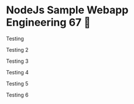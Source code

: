 # NodeJs Sample Webapp Engineering 67 :taco:

 Testing 
 
Testing 2 

Testing 3

Testing 4 

Testing 5

Testing 6 